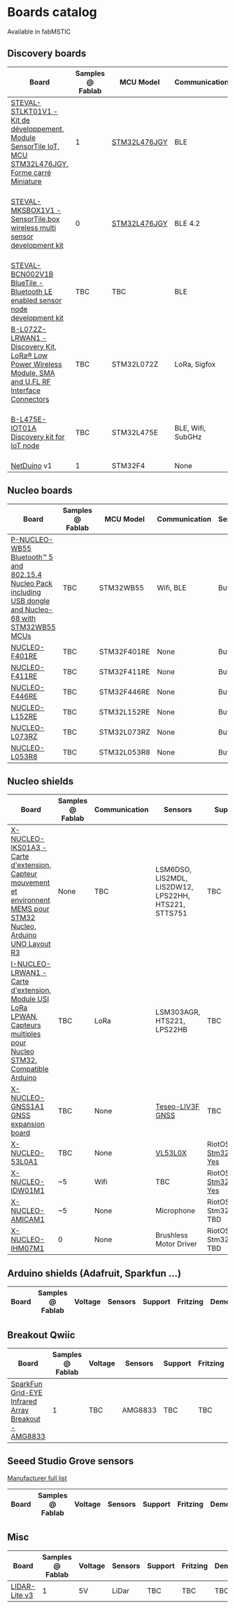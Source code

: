 # Boards catalog
Available in fabMSTIC

## Discovery boards

| Board         | Samples @ Fablab | MCU Model | Communication | Sensors | RIOT support | Demo |
| ------------- | ---------------- | --------- | ------------- | ------------ | ------------ | ---- |
| [STEVAL-STLKT01V1 -  Kit de développement, Module SensorTile IoT, MCU STM32L476JGY, Forme carré Miniature](https://www.st.com/en/evaluation-tools/steval-stlkt01v1.html) | 1 | [STM32L476JGY](https://www.st.com/en/microcontrollers-microprocessors/stm32l476jg.html) | BLE | TBC | TBC | TBC |
| [STEVAL-MKSBOX1V1 -  SensorTile.box wireless multi sensor development kit](https://www.st.com/content/st_com/en/products/evaluation-tools/product-evaluation-tools/mems-motion-sensor-eval-boards/steval-mksbox1v1.html) | 0 | [STM32L476JGY](https://www.st.com/en/microcontrollers-microprocessors/stm32l476jg.html) | BLE 4.2 | STTS751, LSM6DSOX, LIS2DW12, LIS3DHH, LIS2MDL, LPS22HH, MP23ABS1, HTS221 | TBC | TBC |
| [STEVAL-BCN002V1B BlueTile - Bluetooth LE enabled sensor node development kit](https://www.st.com/en/evaluation-tools/steval-bcn002v1b.html) | TBC | TBC | BLE | TBC | TBC | TBC |
| [B-L072Z-LRWAN1 -  Discovery Kit, LoRa® Low Power Wireless Module, SMA and U.FL RF Interface Connectors](https://www.st.com/en/evaluation-tools/b-l072z-lrwan1.html) | TBC | STM32L072Z | LoRa, Sigfox | TBC | [Yes](https://github.com/RIOT-OS/RIOT/tree/master/boards/b-l072z-lrwan1) | TBC |
| [B-L475E-IOT01A Discovery kit for IoT node](https://www.st.com/en/evaluation-tools/b-l475e-iot01a.html) | TBC | STM32L475E | BLE, Wifi, SubGHz | MP34DT01, HTS221, LIS3MDL, LSM6DSL, LPS22HB, VL53L0X | [Yes](https://github.com/RIOT-OS/RIOT/tree/master/boards/b-l475e-iot01a) | TBC |
| [NetDuino](https://www.wildernesslabs.co/Netduino) v1 | 1 | STM32F4 | None | Button | TBC | TBC |


## Nucleo boards

| Board         | Samples @ Fablab | MCU Model | Communication | Sensors | RIOT support | Fritzing | Demo |
| ------------- | ---------------- | --------- | ------------- | ------- | ------------ | -------- | ---- |
| [P-NUCLEO-WB55 Bluetooth™ 5 and 802.15.4 Nucleo Pack including USB dongle and Nucleo-68 with STM32WB55 MCUs](https://www.st.com/en/evaluation-tools/p-nucleo-wb55.html) | TBC | STM32WB55 | Wifi, BLE | Button | TBC | [Part](https://github.com/fritzing/fritzing-parts/blob/master/core/STM32_Nucleo_board.fzp) | TBC |
| [NUCLEO-F401RE](https://www.st.com/en/evaluation-tools/nucleo-f401re.html) | TBC | STM32F401RE | None | Button | TBC | [Part](https://github.com/fritzing/fritzing-parts/blob/master/core/STM32_Nucleo_board.fzp) | TBC |
| [NUCLEO-F411RE](https://www.st.com/en/evaluation-tools/nucleo-f411re.html) | TBC | STM32F411RE | None | Button | TBC | [Part](https://github.com/fritzing/fritzing-parts/blob/master/core/STM32_Nucleo_board.fzp) | TBC |
| [NUCLEO-F446RE](https://www.st.com/en/evaluation-tools/nucleo-f446re.html) | TBC | STM32F446RE | None | Button | TBC | [Part](https://github.com/fritzing/fritzing-parts/blob/master/core/STM32_Nucleo_board.fzp) | TBC |
| [NUCLEO-L152RE](https://www.st.com/en/evaluation-tools/nucleo-l152re.html) | TBC | STM32L152RE | None | Button | TBC | [Part](https://github.com/fritzing/fritzing-parts/blob/master/core/STM32_Nucleo_board.fzp) | TBC |
| [NUCLEO-L073RZ](https://www.st.com/en/evaluation-tools/nucleo-l073rz.html) | TBC | STM32L073RZ | None | Button | TBC | [Part](https://github.com/fritzing/fritzing-parts/blob/master/core/STM32_Nucleo_board.fzp) | TBC |
| [NUCLEO-L053R8](https://www.st.com/en/evaluation-tools/nucleo-l053r8.html) | TBC | STM32L053R8 | None | Button | TBC | [Part](https://github.com/fritzing/fritzing-parts/blob/master/core/STM32_Nucleo_board.fzp) | TBC |

## Nucleo shields

| Board         | Samples @ Fablab | Communication|  Sensors | Support | Demo |
| ------------- | ---------------- | -------------|  ------- | ------------ | ---- |
| [X-NUCLEO-IKS01A3 - Carte d'extension, Capteur mouvement et environnent MEMS pour STM32 Nucleo, Arduino UNO Layout R3](https://www.st.com/en/ecosystems/x-nucleo-iks01a3.html) | None | TBC | LSM6DSO, LIS2MDL, LIS2DW12, LPS22HH, HTS221, STTS751 | TBC | TBC |
| [I-NUCLEO-LRWAN1 -  Carte d'extension, Module USI LoRa LPWAN, Capteurs multiples pour Nucleo STM32, Compatible Arduino](https://www.st.com/en/evaluation-tools/i-nucleo-lrwan1.html) | TBC| LoRa | LSM303AGR, HTS221, LPS22HB | TBC | TBC |
| [X-NUCLEO-GNSS1A1 GNSS expansion board](https://www.st.com/en/ecosystems/x-nucleo-gnss1a1.html) | TBC | None | [Teseo-LIV3F GNSS](https://www.st.com/en/positioning/teseo-liv3f.html) | TBC | TBC |
| [X-NUCLEO-53L0A1](https://www.st.com/en/ecosystems/x-nucleo-53l0a1.html) | TBC | None | [VL53L0X](https://www.st.com/en/imaging-and-photonics-solutions/vl53l0x.html) | RiotOS: TBD, [Stm32duino: Yes](https://github.com/stm32duino/X-NUCLEO-53L0A1) | TBC |
| [X-NUCLEO-IDW01M1](https://www.st.com/en/ecosystems/x-nucleo-idw01m1.html) | ~5 | Wifi | TBC | RiotOS: TBD, [Stm32duino: Yes](https://github.com/stm32duino/X-NUCLEO-53L0A1) | TBC |
| [X-NUCLEO-AMICAM1](https://www.st.com/content/st_com/en/products/ecosystems/stm32-open-development-environment/stm32-nucleo-expansion-boards/stm32-ode-sense-hw/x-nucleo-amicam1.html) | ~5 | None | Microphone | RiotOS: TBD, Stm32duino: TBD | TBC |
| [X-NUCLEO-IHM07M1](https://www.st.com/en/ecosystems/x-nucleo-ihm07m1.html) | 0 | None | Brushless Motor Driver | RiotOS: TBD, Stm32duino: TBD | TBC |


## Arduino shields (Adafruit, Sparkfun ...)

| Board         | Samples @ Fablab | Voltage   | Sensors       | Support | Fritzing     | Demo     |
| ------------- | ---------------- | --------- | ------------- | ------- | ------------ | -------- |

## Breakout Qwiic

| Board         | Samples @ Fablab | Voltage   | Sensors       | Support | Fritzing     | Demo     |
| ------------- | ---------------- | --------- | ------------- | ------- | ------------ | -------- |
| [SparkFun Grid-EYE Infrared Array Breakout - AMG8833](https://www.sparkfun.com/products/14607) | 1 | TBC | AMG8833 | TBC | TBC | TBC |

## Seeed Studio Grove sensors

[Manufacturer full list](https://www.seeedstudio.com/category/Sensor-for-Grove-c-24.html)

| Board         | Samples @ Fablab | Voltage   | Sensors       | Support | Fritzing     | Demo     |
| ------------- | ---------------- | --------- | ------------- | ------- | ------------ | -------- |

## Misc

| Board         | Samples @ Fablab | Voltage   | Sensors       | Support | Fritzing     | Demo     |
| ------------- | ---------------- | --------- | ------------- | ------- | ------------ | -------- |
| [LIDAR-Lite v3](https://www.sparkfun.com/products/14032) | 1 | 5V | LiDar | TBC | TBC | TBC |
